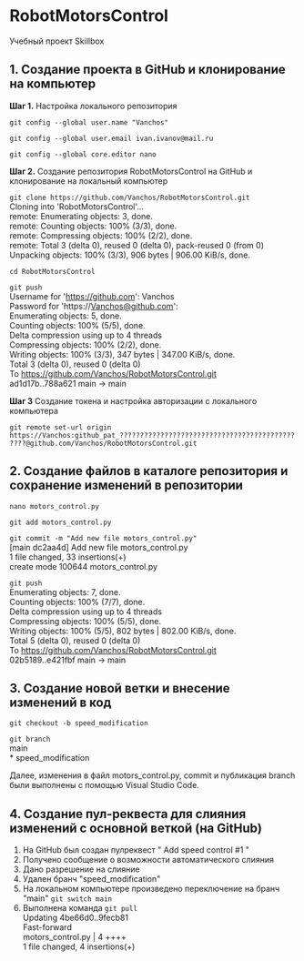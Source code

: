 # RobotMotorsControl
Учебный проект Skillbox

## 1. Создание проекта в GitHub и клонирование на компьютер
**Шаг 1.** Настройка локального репозитория
 
`git config --global user.name "Vanchos"`

`git config --global user.email ivan.ivanov@mail.ru`

`git config --global core.editor nano`


**Шаг 2.** Создание репозитория RobotMotorsControl на GitHub и клонирование на локальный компьютер

`git clone https://github.com/Vanchos/RobotMotorsControl.git`  
Cloning into 'RobotMotorsControl'...  
remote: Enumerating objects: 3, done.  
remote: Counting objects: 100% (3/3), done.  
remote: Compressing objects: 100% (2/2), done.  
remote: Total 3 (delta 0), reused 0 (delta 0), pack-reused 0 (from 0)  
Unpacking objects: 100% (3/3), 906 bytes | 906.00 KiB/s, done.  

`cd RobotMotorsControl`

`git push`  
Username for 'https://github.com': Vanchos  
Password for 'https://Vanchos@github.com':   
Enumerating objects: 5, done.  
Counting objects: 100% (5/5), done.  
Delta compression using up to 4 threads  
Compressing objects: 100% (2/2), done.  
Writing objects: 100% (3/3), 347 bytes | 347.00 KiB/s, done.  
Total 3 (delta 0), reused 0 (delta 0)  
To https://github.com/Vanchos/RobotMotorsControl.git  
   ad1d17b..788a621  main -> main  

**Шаг 3** Создание токена и настройка авторизации с локального компьютера

`git remote set-url origin https://Vanchos:github_pat_???????????????????????????????????????????????@github.com/Vanchos/RobotMotorsControl.git`

## 2. Создание файлов в каталоге репозитория и сохранение изменений в репозитории

`nano motors_control.py`

`git add motors_control.py`

`git commit -m "Add new file motors_control.py"`  
[main dc2aa4d] Add new file motors_control.py  
 1 file changed, 33 insertions(+)  
 create mode 100644 motors_control.py  

`git push`  
Enumerating objects: 7, done.  
Counting objects: 100% (7/7), done.  
Delta compression using up to 4 threads  
Compressing objects: 100% (5/5), done.  
Writing objects: 100% (5/5), 802 bytes | 802.00 KiB/s, done.  
Total 5 (delta 0), reused 0 (delta 0)  
To https://github.com/Vanchos/RobotMotorsControl.git  
   02b5189..e421fbf  main -> main  

## 3. Создание новой ветки и внесение изменений в код

`git checkout -b speed_modification`

`git branch`  
  main  
\* speed_modification

Далее, изменения в файл motors_control.py, commit и публикация branch были выполнены с помощью Visual Studio Code.

## 4. Создание пул-реквеста для слияния изменений с основной веткой (на GitHub)

1. На GitHub был создан пулреквест " Add speed control #1 "
2. Получено сообщение о возможности автоматического слияния
3. Дано разрешение на слияние
4. Удален бранч "speed_modification"
5. На локальном компьютере произведено переключение на бранч "main" `git switch main`
6. Выполнена команда `git pull`  
Updating 4be66d0..9fecb81  
Fast-forward  
 motors_control.py | 4 ++++  
 1 file changed, 4 insertions(+)  




